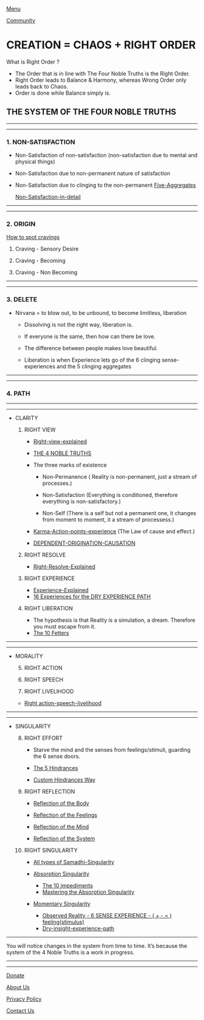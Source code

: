 [Menu](Menu.md)    

[Community](Community.md)

# CREATION = CHAOS + RIGHT ORDER

What is Right Order ?
- The Order that is in line with The Four Noble Truths is the Right Order.
- Right Order leads to Balance & Harmony, whereas Wrong Order only leads back to Chaos.
- Order is done while Balance simply is.

## THE SYSTEM OF THE FOUR NOBLE TRUTHS
--------------
--------------
### **1. NON-SATISFACTION**

   - Non-Satisfaction of non-satisfaction (non-satisfaction due to mental and physical things)
   - Non-Satisfaction due to non-permanent nature of satisfaction
   - Non-Satisfaction due to clinging to the non-permanent [Five-Aggregates](Five-Aggregates.md)

     [Non-Satisfaction-in-detail](Non-Satisfaction-in-detail.md)

--------------
----------------

### **2. ORIGIN**

[How to spot cravings](How-to-spot-cravings.md)

1. Craving - Sensory Desire
	
2. Craving - Becoming
	 
3. Craving - Non Becoming
        
------------------
------------------

### **3. DELETE**      

- Nirvana = to blow out, to be unbound, to become limitless, liberation

     - Dissolving is not the right way, liberation is.
 
     - If everyone is the same, then how can there be love.
       
     - The difference between people makes love beautiful.

     - Liberation is when Experience lets go of the 6 clinging sense-experiences and the 5 clinging aggregates
   
-----------------
-----------------
### **4. PATH**

------------------------
--------------------
   - CLARITY

     1. RIGHT VIEW

          - [Right-view-explained](Right-view-explained.md)

         - [THE 4 NOBLE TRUTHS](index.md)

         - The three marks of existence
         
             - Non-Permanence ( Reality is non-permanent, just a stream of processes.)
             
             - Non-Satisfaction (Everything is conditioned, therefore everything is non-satisfactory.)
             
             - Non-Self (There is a self but not a permanent one, it changes from moment to moment, it a stream of processess.)

         - [Karma-Action-points-experience](Karma-Action-points-experience.md) (The Law of cause and effect.)


         - [DEPENDENT-ORIGINATION-CAUSATION](DEPENDENT-ORIGINATION-CAUSATION.md)


    
	 2. RIGHT RESOLVE
	     - [Right-Resolve-Explained](Right-Resolve-Explained.md)
	  
	 
	 3. RIGHT EXPERIENCE
	     - [Experience-Explained](Experience-Explained)
		 - [16 Experiences for the DRY EXPERIENCE PATH](16-Experiences-for-the-DRY-EXPERIENCE-PATH.md)
	       

     4. RIGHT LIBERATION
         - The hypothesis is that Reality is a simulation, a dream. Therefore you must escape from it.
         - [The 10 Fetters](The-10-Fetters.md)
           
----------------------
-------------------
   - MORALITY
     
     5. RIGHT ACTION
     
     6. RIGHT SPEECH
     
     7. RIGHT LIVELIHOOD

      - [Right action-speech-livelihood](Right-action-speech-livelihood.md)
     
---------------
----------------
   - SINGULARITY

     
     8. RIGHT EFFORT
        
         - Starve the mind and the senses from feelings/stimuli, guarding the 6 sense doors.
        
         - [The 5 Hindrances](The-5-Hindrances.md)
        
         - [Custom Hindrances Way](Custom-Hindrances-Way.md)



 

     9. RIGHT REFLECTION
        
          - [Reflection of the Body](Reflection-of-the-Body.md)
     
          - [Reflection of the Feelings](Reflection-of-the-Feelings.md)
         
          - [Reflection of the Mind](Reflection-of-the-Mind.md)
         
          - [Reflection of the System](Reflection-of-the-System.md)




     10. RIGHT SINGULARITY
        
         - [All types of Samadhi-Singularity](All-types-of-Smadhi-Singularity.md)
   
         - [Absorption Singularity](Absorption-Singularity.md)
            - [The 10 impediments](The-10-impediments.md)
            - [Mastering the Absorption Singularity](Mastering-the-Absorption-Singularity.md)
   
         - [Momentary Singularity](Momentary-Singularity.md)
            - [Observed Reality - 6 SENSE EXPERIENCE - ( +,-,= ) feeling(stimulus)](Observed-Reality-6-SENSE-EXPERIENCE-{+,-,=}-feeling(stimulus).md)
            - [Dry-insight-experience-path](Dry-insight-experience-path.md)
        

---------------

You will notice changes in the system  from time to time. It’s because the system of the 4 Noble Truths is a work in progress.

---------------------------------------

<script defer data-relevanceai-share-id="d7b62b/1ea21814-f6b4-48a1-9d59-e6b6120b48a9/034826e5-3c17-40ef-936b-f7be6a74a0d9" src="https://app.relevanceai.com/embed/chat-bubble.js" data-share-styles="hide_tool_steps=false&hide_file_uploads=false&hide_conversation_list=false&bubble_style=agent&primary_color=%23685FFF&bubble_icon=pd%2Fchat&input_placeholder_text=Type+your+message...&hide_logo=false&hide_description=false" ></script>


------------------------------------

[Donate](Donate.md)

[About Us](About-us.md)

[Privacy Policy](https://policies.google.com/technologies/partner-sites)

[Contact Us](Contact-us.md)
